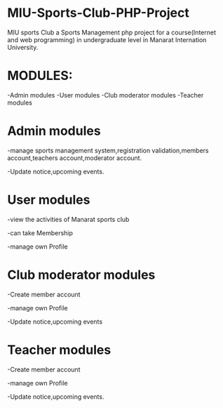 # MIU-Sports-Club-PHP-Project
MIU sports Club a Sports Management php project for a course(Internet and web programming) in undergraduate level in Manarat Internation University.
# MODULES:
-Admin modules
-User modules
-Club moderator modules
-Teacher modules
# Admin modules

-manage sports management system,registration validation,members account,teachers account,moderator account.

-Update notice,upcoming events.
# User modules

-view the activities of Manarat sports club

-can take Membership

-manage own Profile
# Club moderator modules

-Create member account

-manage own Profile

-Update notice,upcoming events
# Teacher modules

-Create member account

-manage own Profile

-Update notice,upcoming events.
